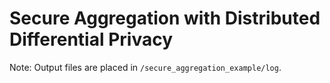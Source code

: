 # Secure Aggregation with Distributed Differential Privacy

Note: Output files are placed in `/secure_aggregation_example/log`.

